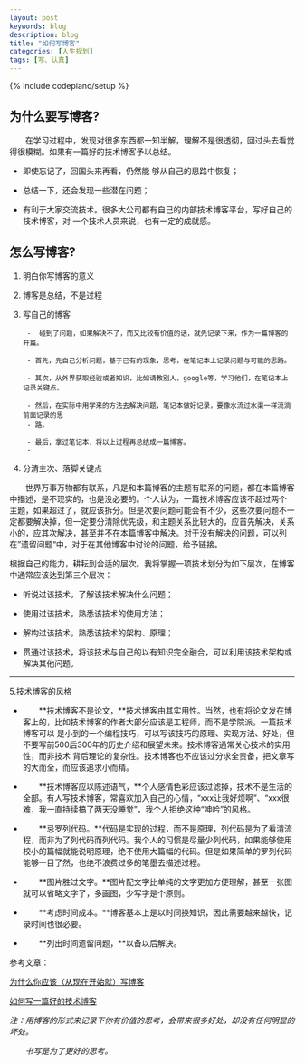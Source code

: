 ```yaml
---
layout: post
keywords: blog
description: blog
title: "如何写博客"
categories: [人生规划]
tags: [写、认真]
---
```

{% include codepiano/setup %}
## 为什么要写博客? ##
&emsp;&emsp;在学习过程中，发现对很多东西都一知半解，理解不是很透彻，回过头去看觉得很模糊。如果有一篇好的技术博客予以总结。

- 即使忘记了，回国头来再看，仍然能 够从自己的思路中恢复；

- 总结一下，还会发现一些潜在问题；

- 有利于大家交流技术。很多大公司都有自己的内部技术博客平台，写好自己的技术博客，对 一个技术人员来说，也有一定的成就感。

## 怎么写博客? ##
1. 明白你写博客的意义

1. 博客是总结，不是过程

1. 写自己的博客

		-  碰到了问题，如果解决不了，而又比较有价值的话，就先记录下来，作为一篇博客的开篇。
		
		- 首先，先自己分析问题，基于已有的现象，思考，在笔记本上记录问题与可能的思路。
		
		- 其次，从外界获取经验或者知识，比如请教别人，google等，学习他们，在笔记本上记录关键点。
		
		- 然后，在实际中用学来的方法去解决问题，笔记本做好记录，要像水流过水渠一样流淌前面记录的思
		- 路。
		
		- 最后，拿过笔记本，将以上过程再总结成一篇博客。
		- 
4. 分清主次、落脚关键点

&emsp;&emsp;世界万事万物都有联系，凡是和本篇博客的主题有联系的问题，都在本篇博客中描述，是不现实的，也是没必要的。个人认为，一篇技术博客应该不超过两个 主题，如果超过了，就应该拆分。但是次要问题可能会有不少，这些次要问题不一定都要解决掉，但一定要分清除优先级，和主题关系比较大的，应首先解决，关系 小的，应其次解决，甚至并不在本篇博客中解决。对于没有解决的问题，可以列在”遗留问题“中，对于在其他博客中讨论的问题，给予链接。

根据自己的能力，耕耘到合适的层次。我将掌握一项技术划分为如下层次，在博客中通常应该达到第三个层次：

- 听说过该技术，了解该技术解决什么问题；

- 使用过该技术，熟悉该技术的使用方法；

- 解构过该技术，熟悉该技术的架构、原理；

- 贯通过该技术，将该技术与自己的以有知识完全融合，可以利用该技术架构或解决其他问题。

----------

5.技术博客的风格

- &emsp;&emsp;**技术博客不是论文，**技术博客由其实用性。当然，也有将论文发在博客上的，比如技术博客的作者大部分应该是工程师，而不是学院派。一篇技术博客可以 是小到的一个编程技巧，可以写该技巧的原理、实现方法、好处，但不要写前500后300年的历史介绍和展望未来。技术博客通常关心技术的实用性，而非技术 背后理论的复杂性。技术博客也不应该过分求全责备，把文章写的大而全，而应该追求小而精。

- &emsp;&emsp;**技术博客应以陈述语气，**个人感情色彩应该过滤掉，技术不是生活的全部。有人写技术博客，常喜欢加入自己的心情，“xxx让我好烦啊”、“xxx很难，我一直持续搞了两天没睡觉”，我个人拒绝这种“呻吟”的风格。

- &emsp;&emsp;**忌罗列代码。**代码是实现的过程，而不是原理，列代码是为了看清流程，而非为了列代码而列代码。我个人的习惯是尽量少列代码，如果能够使用校小的篇幅就能说明原理，绝不使用大篇幅的代码。但是如果简单的罗列代码能够一目了然，也绝不浪费过多的笔墨去描述过程。

- &emsp;&emsp;**图片胜过文字。**图片配文字比单纯的文字更加方便理解，甚至一张图就可以省略文字了，多画图，少写字是个原则。

- &emsp;&emsp;**考虑时间成本。**博客基本上是以时间换知识，因此需要越来越快，记录时间也很必要。

- &emsp;&emsp;**列出时间遗留问题，**以备以后解决。


参考文章：

[为什么你应该（从现在开始就）写博客](http://mindhacks.cn/2009/02/15/why-you-should-start-blogging-now/)

[如何写一篇好的技术博客](http://www.oschina.net/news/46714/howto-write-a-good-technical-blog)

*注：用博客的形式来记录下你有价值的思考，会带来很多好处，却没有任何明显的坏处。*

*&emsp;&emsp;书写是为了更好的思考。*
